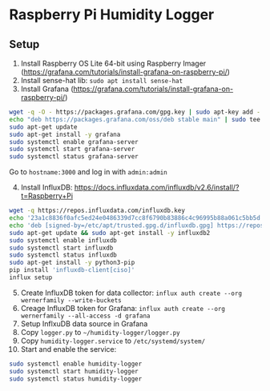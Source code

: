 # Raspberry Pi Humidity Logger

## Setup

1. Install Raspberry OS Lite 64-bit using Raspberry Imager (https://grafana.com/tutorials/install-grafana-on-raspberry-pi/)
2. Install sense-hat lib: `sudo apt install sense-hat`
3. Install Grafana (https://grafana.com/tutorials/install-grafana-on-raspberry-pi/)

```bash
wget -q -O - https://packages.grafana.com/gpg.key | sudo apt-key add -
echo "deb https://packages.grafana.com/oss/deb stable main" | sudo tee -a /etc/apt/sources.list.d/grafana.list
sudo apt-get update
sudo apt-get install -y grafana
sudo systemctl enable grafana-server
sudo systemctl start grafana-server
sudo systemctl status grafana-server
```

Go to `hostname:3000` and log in with `admin:admin`

4. Install InfluxDB: https://docs.influxdata.com/influxdb/v2.6/install/?t=Raspberry+Pi

```bash
wget -q https://repos.influxdata.com/influxdb.key
echo '23a1c8836f0afc5ed24e0486339d7cc8f6790b83886c4c96995b88a061c5bb5d influxdb.key' | sha256sum -c && cat influxdb.key | gpg --dearmor | sudo tee /etc/apt/trusted.gpg.d/influxdb.gpg > /dev/null
echo 'deb [signed-by=/etc/apt/trusted.gpg.d/influxdb.gpg] https://repos.influxdata.com/debian stable main' | sudo tee /etc/apt/sources.list.d/influxdata.list
sudo apt-get update && sudo apt-get install -y influxdb2
sudo systemctl enable influxdb
sudo systemctl start influxdb
sudo systemctl status influxdb
sudo apt-get install -y python3-pip
pip install 'influxdb-client[ciso]'
influx setup
```

5. Create InfluxDB token for data collector: `influx auth create --org wernerfamily --write-buckets`
6. Creage InfluxDB token for Grafana: `influx auth create --org wernerfamily --all-access -d grafana`
7. Setup InflxuDB data source in Grafana
8. Copy `logger.py` to `~/humidity-logger/logger.py`
9. Copy `humidity-logger.service` to `/etc/systemd/system/`
10. Start and enable the service:
```bash
sudo systemctl enable humidity-logger
sudo systemctl start humidity-logger
sudo systemctl status humidity-logger
```
